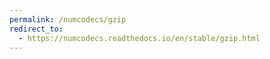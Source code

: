 ```yaml
---
permalink: /numcodecs/gzip
redirect_to:
  - https://numcodecs.readthedocs.io/en/stable/gzip.html
---
```

